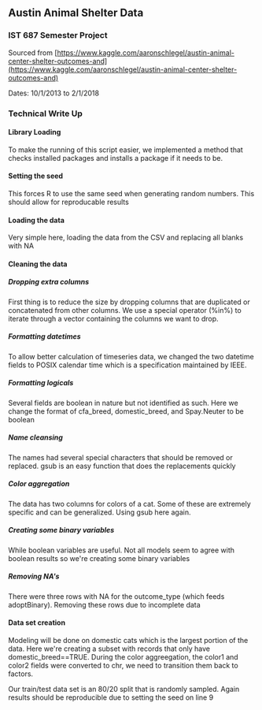## Austin Animal Shelter Data

### IST 687 Semester Project

Sourced from [https://www.kaggle.com/aaronschlegel/austin-animal-center-shelter-outcomes-and](https://www.kaggle.com/aaronschlegel/austin-animal-center-shelter-outcomes-and)

Dates: 10/1/2013 to 2/1/2018

### Technical Write Up

#### Library Loading
To make the running of this script easier, we implemented a method that checks installed packages and installs a package if it needs to be.

#### Setting the seed
This forces R to use the same seed when generating random numbers. This should allow for reproducable results

#### Loading the data
Very simple here, loading the data from the CSV and replacing all blanks with NA

#### Cleaning the data
##### Dropping extra columns
First thing is to reduce the size by dropping columns that are duplicated or concatenated from other columns. We use a special operator (%in%) to iterate through a vector containing the columns we want to drop.

##### Formatting datetimes
To allow better calculation of timeseries data, we changed the two datetime fields to POSIX calendar time which is a specification maintained by IEEE. 

##### Formatting logicals
Several fields are boolean in nature but not identified as such. Here we change the format of cfa_breed, domestic_breed, and Spay.Neuter to be boolean

##### Name cleansing
The names had several special characters that should be removed or replaced. gsub is an easy function that does the replacements quickly

##### Color aggregation
The data has two columns for colors of a cat. Some of these are extremely specific and can be generalized. Using gsub here again.

##### Creating some binary variables
While boolean variables are useful. Not all models seem to agree with boolean results so we're creating some binary variables

##### Removing NA's
There were three rows with NA for the outcome_type (which feeds adoptBinary). Removing these rows due to incomplete data

#### Data set creation
Modeling will be done on domestic cats which is the largest portion of the data. Here we're creating a subset with records that only have domestic_breed==TRUE. During the color aggreegation, the color1 and color2 fields were converted to chr, we need to transition them back to factors. 

Our train/test data set is an 80/20 split that is randomly sampled. Again results should be reproducible due to setting the seed on line 9
